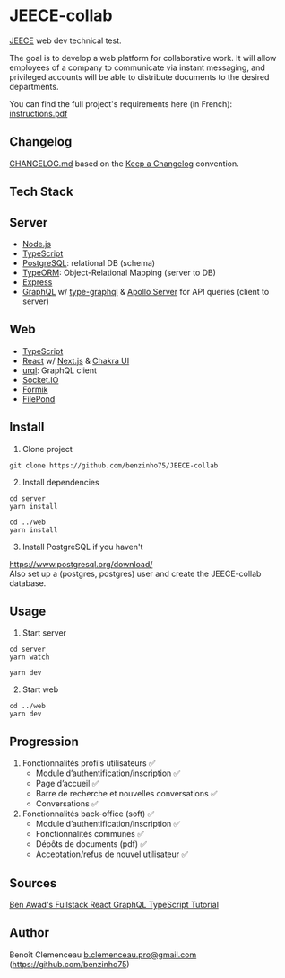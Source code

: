 # JEECE-collab

[JEECE](https://www.jeece.fr/) web dev technical test.

The goal is to develop a web platform for collaborative work. It will allow employees of a company to communicate via instant messaging, and privileged accounts will be able to distribute documents to the desired departments.

You can find the full project's requirements here (in French): [instructions.pdf](instructions.pdf)

## Changelog

[CHANGELOG.md](CHANGELOG.md) based on the [Keep a Changelog](https://keepachangelog.com/en/1.0.0/) convention.

## Tech Stack

## Server

- [Node.js](https://nodejs.org)
- [TypeScript](https://www.typescriptlang.org/)
- [PostgreSQL](https://www.postgresql.org/): relational DB (schema)
- [TypeORM](https://typeorm.io/): Object-Relational Mapping (server to DB)
- [Express](https://expressjs.com/)
- [GraphQL](https://graphql.org/) w/ [type-graphql](https://typegraphql.com) & [Apollo Server](https://www.apollographql.com/docs/apollo-server) for API queries (client to server)

## Web

- [TypeScript](https://www.typescriptlang.org/)
- [React](https://reactjs.org/) w/ [Next.js](https://nextjs.org/) & [Chakra UI](https://chakra-ui.com/)
- [urql](https://formidable.com/open-source/urql/): GraphQL client
- [Socket.IO](https://socket.io/)
- [Formik](https://formik.org/)
- [FilePond](https://pqina.nl/filepond/)

## Install

1. Clone project

```
git clone https://github.com/benzinho75/JEECE-collab
```

2. Install dependencies

```
cd server
yarn install

cd ../web
yarn install
```

3. Install PostgreSQL if you haven't

https://www.postgresql.org/download/<br>
Also set up a (postgres, postgres) user and create the JEECE-collab database.

## Usage

1. Start server

```
cd server
yarn watch
```
```
yarn dev
```

2. Start web

```
cd ../web
yarn dev
```

## Progression

1. Fonctionnalités profils utilisateurs :white_check_mark:
   - Module d’authentification/inscription :white_check_mark:
   - Page d’accueil :white_check_mark:
   - Barre de recherche et nouvelles conversations :white_check_mark:
   - Conversations :white_check_mark:
2. Fonctionnalités back-office (soft) :white_check_mark:
   - Module d’authentification/inscription :white_check_mark:
   - Fonctionnalités communes :white_check_mark:
   - Dépôts de documents (pdf) :white_check_mark:
   - Acceptation/refus de nouvel utilisateur :white_check_mark:

## Sources

[Ben Awad's Fullstack React GraphQL TypeScript Tutorial](https://www.youtube.com/watch?v=I6ypD7qv3Z8)

## Author

Benoît Clemenceau <b.clemenceau.pro@gmail.com> (https://github.com/benzinho75)
